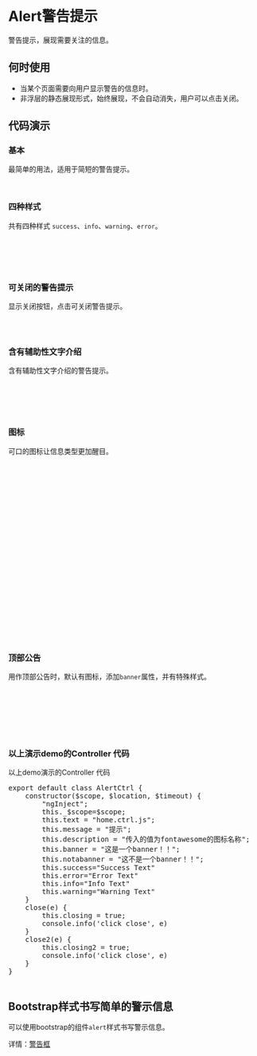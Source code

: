 # Alert警告提示

警告提示，展现需要关注的信息。

## 何时使用

 - 当某个页面需要向用户显示警告的信息时。
 - 非浮层的静态展现形式，始终展现，不会自动消失，用户可以点击关闭。

## 代码演示

### 基本

最简单的用法，适用于简短的警告提示。

<div class="bs-example">
   <ui-alert message="ctrl.success" type="success" ></ui-alert>
</div>
<ui-clipboard clipboard-target="clipboard3"></ui-clipboard>
<div class="highlight" id="clipboard3">
<pre>
    <ui-alert message="ctrl.success" type="success" ></ui-alert>
</pre>
</div>

### 四种样式

共有四种样式 `success`、`info`、`warning`、`error`。

<div class="bs-example">
   <ui-alert message="ctrl.success" type="success" ></ui-alert>
   <ui-alert message="ctrl.info" type="info" ></ui-alert>
   <ui-alert message="ctrl.warning" type="warning" ></ui-alert>
   <ui-alert message="ctrl.error" type="error" ></ui-alert>
</div>
<ui-clipboard clipboard-target="clipboard31"></ui-clipboard>
<div class="highlight" id="clipboard31">
<pre>
    <ui-alert message="ctrl.success" type="success" ></ui-alert>
   <ui-alert message="ctrl.info" type="info" ></ui-alert>
   <ui-alert message="ctrl.warning" type="warning" ></ui-alert>
   <ui-alert message="ctrl.error" type="error" ></ui-alert>
</pre>
</div>

### 可关闭的警告提示

显示关闭按钮，点击可关闭警告提示。

<div class="bs-example">
<ui-alert type="error" closing='ctrl.closing' close="ctrl.close()" message="ctrl.message" description="ctrl.description"></ui-alert>
<ui-alert type="error" closing='ctrl.closing2' close="ctrl.close2()" message="ctrl.message" ></ui-alert>
</div>
<ui-clipboard clipboard-target="clipboard13"></ui-clipboard>
<div class="highlight" id="clipboard13">
<pre>
<ui-alert type="error" closing='ctrl.closing' close="ctrl.close()" message="ctrl.message" description="ctrl.description"></ui-alert>
<ui-alert type="error" closing='ctrl.closing3' close="ctrl.close3()" message="ctrl.message" ></ui-alert>
</pre>
</div>

### 含有辅助性文字介绍

含有辅助性文字介绍的警告提示。

<div class="bs-example">
   <ui-alert message="ctrl.success" type="success" description="ctrl.description"></ui-alert>
   <ui-alert message="ctrl.info" type="info" description="ctrl.description"></ui-alert>
   <ui-alert message="ctrl.warning" type="warning" description="ctrl.description"></ui-alert>
   <ui-alert message="ctrl.error" type="error" description="ctrl.description"></ui-alert>
</div>
<ui-clipboard clipboard-target="clipboard23"></ui-clipboard>
<div class="highlight" id="clipboard23">
<pre>
   <ui-alert message="ctrl.success" type="success" description="ctrl.description"></ui-alert>
   <ui-alert message="ctrl.info" type="info" description="ctrl.description"></ui-alert>
   <ui-alert message="ctrl.warning" type="warning" description="ctrl.description"></ui-alert>
   <ui-alert message="ctrl.error" type="error" description="ctrl.description"></ui-alert>
</pre>
</div>

### 图标

可口的图标让信息类型更加醒目。

<div class="bs-example">
<ui-alert type="error" closing='ctrl.closing' showicon close="ctrl.close()" message="ctrl.message" description="ctrl.description"></ui-alert>
<br>
<ui-alert type="info" closing='ctrl.closing' showicon close="ctrl.close()" message="ctrl.message" description="ctrl.description" closetext="关闭"></ui-alert>
<br>
<ui-alert type="success" closing='ctrl.closing' showicon close="ctrl.close()" message="ctrl.message" description="ctrl.description"></ui-alert>
<br>
<ui-alert type="warning" closing='ctrl.closing' showicon close="ctrl.close()" message="ctrl.message" description="ctrl.description" closetext="关闭"></ui-alert>
<br>
<ui-alert type="info" showicon banner closable message="ctrl.banner" closing='ctrl.closing2' close="ctrl.close2()"></ui-alert>
<br>
<ui-alert type="success" showicon message="ctrl.notabanner"></ui-alert>
</div>
<ui-clipboard clipboard-target="clipboard1"></ui-clipboard>
<div class="highlight" id="clipboard1">
<pre>
<ui-alert type="error" closing='ctrl.closing' showicon close="ctrl.close()" message="ctrl.message" description="ctrl.description"></ui-alert>
<br>
<ui-alert type="info" closing='ctrl.closing' showicon close="ctrl.close()" message="ctrl.message" description="ctrl.description" closetext="关闭"></ui-alert>
<br>
<ui-alert type="success" closing='ctrl.closing' showicon close="ctrl.close()" message="ctrl.message" description="ctrl.description"></ui-alert>
<br>
<ui-alert type="warning" closing='ctrl.closing' showicon close="ctrl.close()" message="ctrl.message" description="ctrl.description" closetext="关闭"></ui-alert>
<br>
<ui-alert type="info" showicon banner closable message="ctrl.banner" closing='ctrl.closing2' close="ctrl.close2()"></ui-alert>
<br>
<ui-alert type="success" showicon message="ctrl.notabanner"></ui-alert>
</pre>
</div>

### 顶部公告

用作顶部公告时，默认有图标，添加`banner`属性，并有特殊样式。

<div class="bs-example">
<ui-alert type="info" showicon banner closable message="ctrl.banner" closing='ctrl.closing2' close="ctrl.close2()"></ui-alert>
<br>
<ui-alert type="success" showicon message="ctrl.notabanner"></ui-alert>
</div>
<ui-clipboard clipboard-target="clipboard15"></ui-clipboard>
<div class="highlight" id="clipboard15">
<pre>
<ui-alert type="info" showicon banner closable message="ctrl.banner" closing='ctrl.closing2' close="ctrl.close2()"></ui-alert>
<br>
<ui-alert type="success" showicon message="ctrl.notabanner"></ui-alert>
</pre>
</div>

### 以上演示demo的Controller 代码

<div class="bs-example">
    以上demo演示的Controller 代码
</div>
<ui-clipboard clipboard-target="clipboard125"></ui-clipboard>
<div class="highlight" id="clipboard125">
<pre>
export default class AlertCtrl {
    constructor($scope, $location, $timeout) {
        "ngInject";
        this._$scope=$scope;
        this.text = "home.ctrl.js";
        this.message = "提示";
        this.description = "传入的值为fontawesome的图标名称";
        this.banner = "这是一个banner！！";
        this.notabanner = "这不是一个banner！！";
        this.success="Success Text"
        this.error="Error Text"
        this.info="Info Text"
        this.warning="Warning Text"
    }
    close(e) {
        this.closing = true;
        console.info('click close', e)
    }
    close2(e) {
        this.closing2 = true;
        console.info('click close', e)
    }
}

</pre>
</div>

## Bootstrap样式书写简单的警示信息

可以使用bootstrap的组件`alert`样式书写警示信息。

详情：<a href="http://v3.bootcss.com/components/#alerts" target="_blank">警告框</a>



